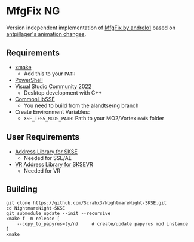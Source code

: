 # MfgFix NG
Version independent implementation of [MfgFix by andrelo1](https://github.com/andrelo1/mfgfix) based on [antpillager's animation changes](https://github.com/antpillager/mfgfix). 

## Requirements
* [xmake](https://xmake.io/#/)
	* Add this to your `PATH`
* [PowerShell](https://github.com/PowerShell/PowerShell/releases/latest)
* [Visual Studio Community 2022](https://visualstudio.microsoft.com/)
	* Desktop development with C++
* [CommonLibSSE](https://github.com/alandtse/CommonLibVR/tree/ng)
	* You need to build from the alandtse/ng branch
* Create Environment Variables:
  * `XSE_TES5_MODS_PATH`: Path to your MO2/Vortex `mods` folder

## User Requirements
- [Address Library for SKSE](https://www.nexusmods.com/skyrimspecialedition/mods/32444)
  - Needed for SSE/AE
- [VR Address Library for SKSEVR](https://www.nexusmods.com/skyrimspecialedition/mods/58101)
  - Needed for VR

## Building
```
git clone https://github.com/Scrabx3/NightmareNight-SKSE.git
cd NightmareNight-SKSE
git submodule update --init --recursive
xmake f -m release [
	--copy_to_papyrus=(y/n)		# create/update papyrus mod instance
]
xmake
```